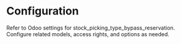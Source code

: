 # Configuration

Refer to Odoo settings for stock_picking_type_bypass_reservation. Configure related models, access rights, and options as needed.
